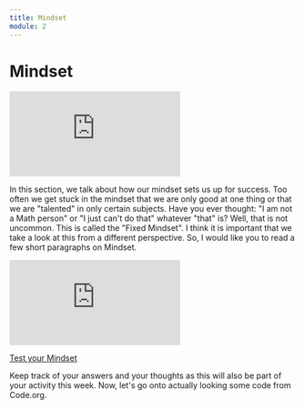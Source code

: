 ```yaml
---
title: Mindset
module: 2
---
```


# Mindset

<div class="embed-responsive embed-responsive-16by9"><iframe class="embed-responsive-item" src="https://www.youtube.com/embed/M1CHPnZfFmU" frameborder="0" allowfullscreen></iframe></div>

In this section, we talk about how our mindset sets us up for success.  Too often we get stuck in the mindset that we are only good at one thing or that we are "talented" in only certain subjects.  Have you ever thought: "I am not a Math person" or "I just can't do that" whatever "that" is?  Well, that is not uncommon.  This is called the "Fixed Mindset".  I think it is important that we take a look at this from a different perspective.  So, I would like you to read a few short paragraphs on Mindset.

<div class="embed-responsive embed-responsive-16by9"><iframe class="embed-responsive-item" src="https://www.youtube.com/embed/hiiEeMN7vbQ" frameborder="0" allowfullscreen></iframe></div>

<a href="https://www.positivityguides.net/test-your-mindset-quiz/" target="_new">Test your Mindset</a>

Keep track of your answers and your thoughts as this will also be part of your activity this week.  Now, let's go onto actually looking some code from Code.org.
